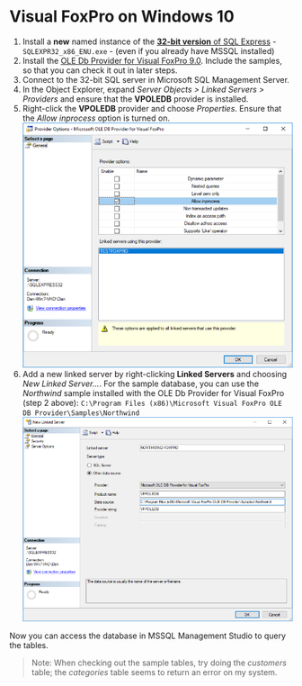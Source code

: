 # Visual FoxPro on Windows 10


1. Install a **new** named instance of the [**32-bit version** of SQL Express](https://www.microsoft.com/en-au/download/details.aspx?id=29062) - `SQLEXPR32_x86_ENU.exe` - (even if you already have MSSQL installed)
1. Install the [OLE Db Provider for Visual FoxPro 9.0](https://www.microsoft.com/en-us/download/details.aspx?id=14839). Include the samples, so that you can check it out in later steps.
1. Connect to the 32-bit SQL server in Microsoft SQL Management Server.
1. In the Object Explorer, expand *Server Objects > Linked Servers > Providers* and ensure that the **VPOLEDB** provider is installed.
1. Right-click the **VPOLEDB** provider and choose *Properties*. Ensure that the *Allow inprocess* option is turned on.
  ![](vfpoledb-properties.png)
1. Add a new linked server by right-clicking **Linked Servers** and choosing *New Linked Server...*. For the sample database, you can use the *Northwind* sample installed with the OLE Db Provider for Visual FoxPro (step 2 above): `C:\Program Files (x86)\Microsoft Visual FoxPro OLE DB Provider\Samples\Northwind`
  ![](NewLinkedServer.png)

Now you can access the database in MSSQL Management Studio to query the tables.

> Note: When checking out the sample tables, try doing the *customers* table; the *categories* table seems to return an error on my system.

